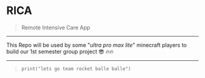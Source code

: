 # RICA

> Remote Intensive Care App

---

This Repo will be used by some "_ultra pro max lite_" minecraft players to build our 1st semester group project :sunglasses: :fire::fire:

---
> `print("lets go team rocket balle balle")`